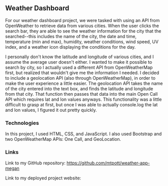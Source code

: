 ## Weather Dashboard

For our weather dashboard project, we were tasked with using an API from OpenWeather to retrieve data from various cities. When the user clicks the search bar, they are able to see the weather information for the city that the searched--this includes the name of the city, the date and time, temperature (min and max), humidity, weather conditions, wind speed, UV index, and a weather icon displaying the conditions for the day. 

I personally don't know the latitude and longitude of various cities, and I assume the average user doesn't either. I wanted to make it possible to search by city, so I actually used a different API from OpenWeatherMap first, but realized that wouldn't give me the information I needed. I decided to include a geolocation API (also through OpenWeatherMap), in order to make the user experience a little easier. The geolocation API takes the name of the city entered into the text box, and finds the latitude and longitude from that city. That function then passes that data into the main Open Call API which requires lat and lon values anyways. This functionality was a little difficult to grasp at first, but once I was able to actually console.log the lat and lon values, I figured it out pretty quickly. 

### Technologies

In this project, I used HTML, CSS, and JavaScript. I also used Bootstrap and two OpenWeatherMap APIs: One Call, and GeoLocation.

### Links 

Link to my GitHub repository: https://github.com/mtpott/weather-app-megan

Link to my deployed project website: 

